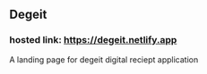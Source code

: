 ## Degeit
### hosted link: https://degeit.netlify.app
A landing page for degeit digital reciept application

